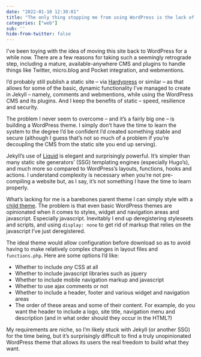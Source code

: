 ```yaml
---
date: "2022-01-10 12:30:01"
title: "The only thing stopping me from using WordPress is the lack of a truly barebones, unopinionated parent theme"
categories: ["web"]
sub: ''
hide-from-twitter: false
---
```


I’ve been toying with the idea of moving this site back to WordPress for a while now. There are a few reasons for taking such a seemingly retrograde step, including a mature, available-anywhere CMS and plugins to handle things like Twitter, micro.blog and Pocket integration, and webmentions.

I’d probably still publish a static site – via [Hardypress](https://www.hardypress.com/) or similar – as that allows for some of the basic, dynamic functionality I’ve managed to create in Jekyll – namely, comments and webmentions, while using the WordPress CMS and its plugins. And I keep the benefits of static – speed, resilience and security.

The problem I never seem to overcome – and it’s a fairly big one – is building a WordPress theme. I simply don’t have the time to learn the system to the degree I’d be confident I’d created something stable and secure (although I guess that’s not so much of a problem if you’re decoupling the CMS from the static site you end up serving).

Jekyll’s use of [Liquid]( "https://shopify.github.io/liquid/") is elegant and surprisingly powerful. It’s simpler than many static site generators’ (SSG) templating engines (especially Hugo’s), and much more so compared to WordPress’s layouts, functions, hooks and actions. I understand complexity is necessary when you’re not pre-compiling a website but, as I say, it’s not something I have the time to learn properly.

What’s lacking for me is a barebones parent theme I can simply style with a [child theme](https://developer.wordpress.org/themes/advanced-topics/child-themes/). The problem is that even basic WordPress themes are opinionated when it comes to styles, widget and navigation areas and javascript. Especially javascript. Inevitably I end up deregistering styleseets and scripts, and using `display: none` to get rid of markup that relies on the javascript I’ve just deregistered.

The ideal theme would allow configuration before download so as to avoid having to make relatively complex changes in layout files and `functions.php`. Here are some options I’d like:

* Whether to include _any_ CSS at all
* Whether to include javascript libraries such as jquery
* Whether to include mobile navigation markup and javascript
* Whether to use ajax comments or not
* Whether to include a header, footer and various widget and navigation areas
* The order of these areas and some of their content. For example, do you want the header to include a logo, site title, navigation menu and description (and in what order should they occur in the HTML?)

My requirements are niche, so I’m likely stuck with Jekyll (or another SSG) for the time being, but it’s surprisingly difficult to find a truly unopinionated WordPress theme that allows its users the real freedom to build what they want.

